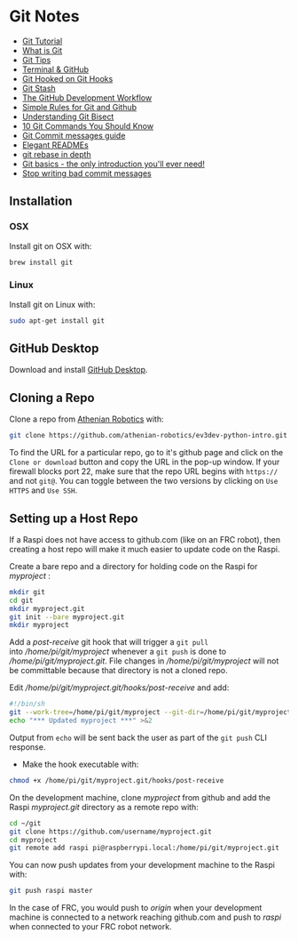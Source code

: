 # Git Notes

* [Git Tutorial](https://try.github.io/levels/1/challenges/1)
* [What is Git](https://codeburst.io/so-wtf-is-git-fa7daa0e0271)
* [Git Tips](https://github.com/k88hudson/git-flight-rules)
* [Terminal & GitHub](https://medium.com/career-change-coder/command-line-terminal-github-lets-make-it-really-simple-b47280341354)
* [Git Hooked on Git Hooks](https://dev.to/rpalo/git-hooked-on-git-hooks)
* [Git Stash](https://medium.freecodecamp.org/useful-tricks-you-might-not-know-about-git-stash-e8a9490f0a1a)
* [The GitHub Development Workflow](https://itnext.io/the-github-development-workflow-fb48d9bb63f9  )
* [Simple Rules for Git and Github](https://medium.freecodecamp.org/follow-these-simple-rules-and-youll-become-a-git-and-github-master-e1045057468f)
* [Understanding Git Bisect](https://hackernoon.com/understanding-git-bisect-i-e-use-binary-search-to-find-the-change-that-introduced-a-bug-89489b4c9fa6)
* [10 Git Commands You Should Know](https://towardsdatascience.com/10-git-commands-you-should-know-df54bea1595c)
* [Git Commit messages guide](https://github.com/RomuloOliveira/commit-messages-guide)
* [Elegant READMEs](https://www.yegor256.com/2019/04/23/elegant-readme.html)
* [git rebase in depth](https://git-rebase.io)
* [Git basics - the only introduction you'll ever need!](https://areknawo.com/git-basics-the-only-introduction-you-will-ever-need/)
* [Stop writing bad commit messages](https://medium.com/better-programming/stop-writing-bad-commit-messages-8df79517177d)

## Installation

### OSX 

Install git on OSX with:
```bash
brew install git
```

### Linux

Install git on Linux with:
```bash
sudo apt-get install git
```

## GitHub Desktop

Download and install [GitHub Desktop](https://desktop.github.com).

## Cloning a Repo

Clone a repo from [Athenian Robotics](https://github.com/athenian-robotics) with:
```bash
git clone https://github.com/athenian-robotics/ev3dev-python-intro.git
```

To find the URL for a particular repo, go to it's github page and 
click on the `Clone or download` button and copy the URL in the pop-up
window. If your firewall blocks port 22, make sure that the repo URL begins 
with `https://` and not `git@`. 
You can toggle between the two versions by clicking on `Use HTTPS` and `Use SSH`.

## Setting up a Host Repo

If a Raspi does not have access to github.com (like on an FRC robot), then 
creating a host repo will make it much easier to update code on the Raspi.

Create a bare repo and a directory for holding code on the Raspi for *myproject* :
```bash
mkdir git
cd git
mkdir myproject.git
git init --bare myproject.git
mkdir myproject
```

Add a *post-receive* git hook that will trigger a `git pull`   
into */home/pi/git/myproject* whenever a `git push` is done to */home/pi/git/myproject.git*. 
File changes in */home/pi/git/myproject* will not be committable because that directory is
not a cloned repo.

Edit */home/pi/git/myproject.git/hooks/post-receive* and add:
```bash
#!/bin/sh
git --work-tree=/home/pi/git/myproject --git-dir=/home/pi/git/myproject.git checkout -f
echo "*** Updated myproject ***" >&2
```

Output from `echo` will be sent back the user as part of the `git push` CLI response.

* Make the hook executable with:
```bash
chmod +x /home/pi/git/myproject.git/hooks/post-receive
```

On the development machine, clone *myproject* from github and add the Raspi *myproject.git* 
directory as a remote repo with:
```bash
cd ~/git
git clone https://github.com/username/myproject.git
cd myproject
git remote add raspi pi@raspberrypi.local:/home/pi/git/myproject.git
```

You can now push updates from your development machine to the Raspi with:
```bash
git push raspi master
```

In the case of FRC, you would push to *origin* when your development machine is 
connected to a network reaching github.com
and push to *raspi* when connected to your FRC robot network. 


